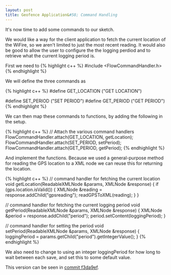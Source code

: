 ```yaml
---
layout: post
title: Geofence Application&#58; Command Handling 
---
```


It's now time to add some commands to our sketch. 

We would like a way for the client application to fetch the current location of the WiFire, so we aren't limited to just the most recent reading. It would also be good to allow the user to configure the the logging perdiod and to retrieve what the current logging period is.

First we need to 
{% highlight c++ %}
#include <FlowCommandHandler.h>
{% endhighlight %}

We will define the three commands as 

{% highlight c++ %}
#define GET_LOCATION ("GET LOCATION")

#define SET_PERIOD ("SET PERIOD")
#define GET_PERIOD ("GET PERIOD")
{% endhighlight %}

We can then map these commands to functions, by adding the following in the setup.

{% highlight c++ %}
// Attach the various command handlers
FlowCommandHandler.attach(GET_LOCATION, getLocation);
FlowCommandHandler.attach(SET_PERIOD, setPeriod);
FlowCommandHandler.attach(GET_PERIOD, getPeriod);
{% endhighlight %}

And implement the functions. Because we used a general-purpose method for reading the GPS location to a XML node we can reuse this for returning the location.

{% highlight c++ %}
// command handler for fetching the current location
void getLocation(ReadableXMLNode &params, XMLNode &response)
{
	if (gps.location.isValid())
	{
		XMLNode &reading = response.addChild("gpsreading");
		readGPSToXML(reading);
	}
}

// command handler for fetching the current logging period
void getPeriod(ReadableXMLNode &params, XMLNode &response)
{
	XMLNode &period = response.addChild("period");
	period.setContent(loggingPeriod);
}

// command handler for setting the period
void setPeriod(ReadableXMLNode &params, XMLNode &response)
{
	loggingPeriod = params.getChild("period").getIntegerValue();
}
{% endhighlight %}

We also need to change to using an integer loggingPeriod for how long to wait between each save, and set this to some default value.

This version can be seen in [commit f3da9ef](https://github.com/FlowCloud/geofence/tree/f3da9effc37aa6ba9b6256512261867b3c69e5a2).
